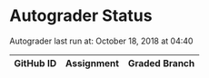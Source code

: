 # Autograder Status
Autograder last run at: October 18, 2018 at 04:40

| GitHub ID | Assignment | Graded Branch |
|-----------|------------|---------------|

